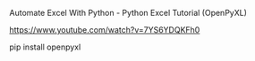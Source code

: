 Automate Excel With Python - Python Excel Tutorial (OpenPyXL)

https://www.youtube.com/watch?v=7YS6YDQKFh0

pip install openpyxl
